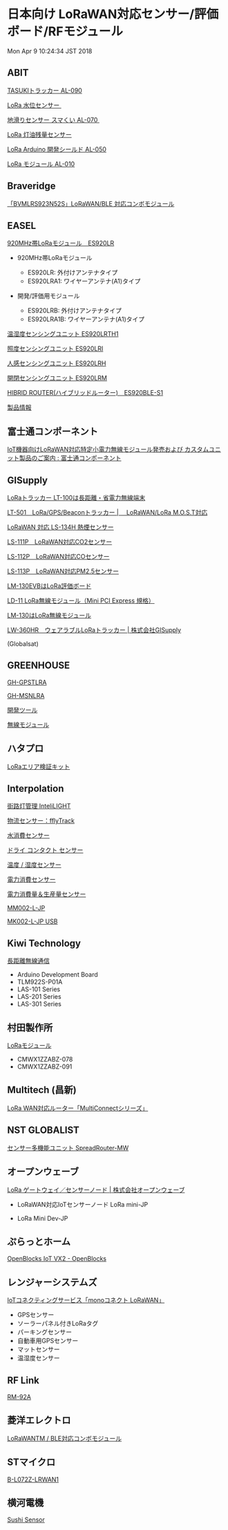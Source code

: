 日本向け LoRaWAN対応センサー/評価ボード/RFモジュール
====================================================

Mon Apr  9 10:24:34 JST 2018

## ABIT

[TASUKIトラッカー AL-090](http://www.abit.co.jp/products/al090/ "http://www.abit.co.jp/products/al090/") 

[LoRa 水位センサー
](http://www.abit.co.jp/products/wlsensor/ "http://www.abit.co.jp/products/wlsensor/") 

[地滑りセンサー スマくい AL-070
](http://www.abit.co.jp/products/al070/ "http://www.abit.co.jp/products/al070/") 

[LoRa 灯油残量センサー](http://www.abit.co.jp/products/fuelgauge/ "http://www.abit.co.jp/products/fuelgauge/") 

[LoRa Arduino 開発シールド AL-050](http://www.abit.co.jp/products/al050/ "http://www.abit.co.jp/products/al050/") 

[LoRa モジュール AL-010](http://www.abit.co.jp/products/al010/ "http://www.abit.co.jp/products/al010/") 

## Braveridge

[「BVMLRS923N52S」LoRaWAN/BLE 対応コンボモジュール](https://ssl.braveridge.com/product/722/)

## EASEL

[920MHz帯LoRaモジュール　ES920LR](http://easel5.com/productinfo/lora_module.html)

- 920MHz帯LoRaモジュール

    + ES920LR: 外付けアンテナタイプ
    + ES920LRA1: ワイヤーアンテナ(A1)タイプ

- 開発/評価用モジュール

    + ES920LRB: 外付けアンテナタイプ
    + ES920LRA1B: ワイヤーアンテナ(A1)タイプ

[温湿度センシングユニット ES920LRTH1](http://easel5.com/productinfo/lora_thermohygro.html)

[照度センシングユニット ES920LRI](http://easel5.com/productinfo/lora_illumi.html)

[人感センシングユニット ES920LRH](http://easel5.com/productinfo/lora_humansensor.html)

[開閉センシングユニット ES920LRM](http://easel5.com/productinfo/lora_openclose.html)

[HIBRID ROUTER(ハイブリッドルーター)　ES920BLE-S1](http://easel5.com/productinfo/lora_ble.html)

[製品情報](http://easel5.com/productinfo/ "http://easel5.com/productinfo/")

## 富士通コンポーネント

[IoT機器向けLoRaWAN対応特定小電力無線モジュール発売および カスタムユニット製品のご案内 : 富士通コンポーネント](http://www.fujitsu.com/jp/group/fcl/resources/news/press-releases/2017/20170929.html)

## GISupply

[LoRaトラッカー
LT-100は長距離・省電力無線端末](https://www.trackers.jp/products_lt-100.html "https://www.trackers.jp/products_lt-100.html") 

[LT-501　LoRa/GPS/Beaconトラッカー |　 LoRaWAN/LoRa
M.O.S.T対応](https://www.trackers.jp/products_lt-501.html "https://www.trackers.jp/products_lt-501.html") 

[LoRaWAN 対応 LS-134H
熱煙センサー](https://www.trackers.jp/products_ls-134h.html "https://www.trackers.jp/products_ls-134h.html") 

[LS-111P　LoRaWAN対応CO2センサー](https://www.trackers.jp/products_ls-111_co2.html "https://www.trackers.jp/products_ls-111_co2.html") 

[LS-112P　LoRaWAN対応COセンサー](https://www.trackers.jp/products_ls-112_co.html "https://www.trackers.jp/products_ls-112_co.html") 

[LS-113P　LoRaWAN対応PM2.5センサー](https://www.trackers.jp/products_ls-113_pm.html "https://www.trackers.jp/products_ls-113_pm.html") 

[LM-130EVBはLoRa評価ボード](https://www.trackers.jp/products_lm-130evb.html "https://www.trackers.jp/products_lm-130evb.html") 

[LD-11 LoRa無線モジュール（Mini PCI Express
規格）](https://www.trackers.jp/products_ld-11.html "https://www.trackers.jp/products_ld-11.html") 

[LM-130はLoRa無線モジュール](https://www.trackers.jp/products_lm-130.html "https://www.trackers.jp/products_lm-130.html") 

[LW-360HR　ウェアラブルLoRaトラッカー |
株式会社GISupply](https://www.trackers.jp/products_lw-360hr.html "https://www.trackers.jp/products_lw-360hr.html") 

(Globalsat)

## GREENHOUSE

[GH-GPSTLRA](https://www.green-house.co.jp/products/gh-gpstlra/ "https://www.green-house.co.jp/products/gh-gpstlra/") 

[GH-MSNLRA](https://www.green-house.co.jp/products/gh-msnlra/ "https://www.green-house.co.jp/products/gh-msnlra/") 

[開発ツール](https://www.green-house.co.jp/iot-wireless/development-tool/#sdk-920 "https://www.green-house.co.jp/iot-wireless/development-tool/#sdk-920") 

[無線モジュール](https://www.green-house.co.jp/iot-wireless/wireless-module/#920mhz-lora-fsk "https://www.green-house.co.jp/iot-wireless/wireless-module/#920mhz-lora-fsk") 

## ハタプロ

[LoRaエリア検証キット](http://hatapro.co.jp/news/170317lora/)

## Interpolation

[街路灯管理 InteliLIGHT](https://www.inter-polation.com/ja/solutions/street-light-management-platform-and-services/)

[物流センサー：fflyTrack](https://www.inter-polation.com/ja/products/asset-trackers%ef%bc%9affly4u/)

[水消費センサー](https://www.inter-polation.com/ja/products/blue-pulse-jp/)

[ドライ コンタクト センサー ](https://www.inter-polation.com/ja/products/black_one_jp/)

[温度 / 湿度センサー ](https://www.inter-polation.com/ja/products/green-comfort-jp/)

[電力消費センサー](https://www.inter-polation.com/ja/products/yellow-pulse-jp/)

[電力消費量＆生産量センサー](https://www.inter-polation.com/ja/products/p%ef%bc%9bl%ef%bc%90/)

[MM002-L-JP](https://www.inter-polation.com/ja/products/%e6%97%a5%e6%9c%ac%e3%81%ae-mm002-l/)

[MK002-L-JP USB](https://www.inter-polation.com/ja/products/mk002-l-jp-usb/)


## Kiwi Technology

[長距離無線通信](http://www.kiwi-tec.com/ja/products/long-range-communication/)

- Arduino Development Board
- TLM922S-P01A
- LAS-101 Series
- LAS-201 Series
- LAS-301 Series

## 村田製作所

[LoRaモジュール](https://www.murata.com/ja-jp/products/lpwa/lora)

- CMWX1ZZABZ-078
- CMWX1ZZABZ-091

## Multitech (昌新)

[LoRa WAN対応ルーター「MultiConnectシリーズ」](https://premium.ipros.jp/shoshin/product/detail/2000304406)

## NST GLOBALIST

[センサー多機能ユニット SpreadRouter-MW](https://www.nstg-sr.com/spreadrouter-mw/)

## オープンウェーブ

[LoRa ゲートウェイ／センサーノード | 株式会社オープンウェーブ](http://www.openwave.co.jp/lorawan/)

- LoRaWAN対応IoTセンサーノード LoRa mini-JP

- LoRa Mini Dev-JP

## ぷらっとホーム

[OpenBlocks IoT VX2 - OpenBlocks](https://openblocks.plathome.co.jp/products/obs_iot/vx2/)

## レンジャーシステムズ

[IoTコネクティングサービス「monoコネクト LoRaWAN」](http://www.ranger-systems.co.jp/iot/lorawan.html "http://www.ranger-systems.co.jp/iot/lorawan.html") 

- GPSセンサー
- ソーラーパネル付きLoRaタグ　
- パーキングセンサー
- 自動車用GPSセンサー
- マットセンサー
- 温湿度センサー

## RF Link

[RM-92A](http://www.rflink.co.jp/000_seihin_RM92A.html)

## 菱洋エレクトロ

[LoRaWANTM / BLE対応コンボモジュール](http://www.ryoyo-web.jp/semi/detail_solution/1495428032-057372/)

## STマイクロ

[B-L072Z-LRWAN1](http://www.st.com/ja/evaluation-tools/b-l072z-lrwan1.html)

## 横河電機

[Sushi Sensor](https://www.yokogawa.co.jp/solutions/solutions/iiot/maintenance/sushi-sensor-j/)
